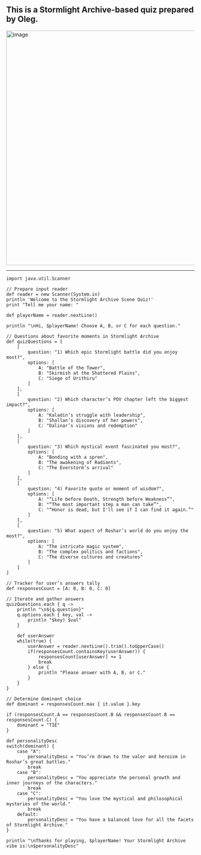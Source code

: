 ## This is a Stormlight Archive-based quiz prepared by Oleg. 

<img width="625" alt="image" src="https://github.com/user-attachments/assets/ded79211-69dd-40c8-a119-a01caa212f83" />

---   
    import java.util.Scanner
    
    // Prepare input reader
    def reader = new Scanner(System.in)
    println 'Welcome to the Stormlight Archive Scene Quiz!'
    print "Tell me your name: "
    
    def playerName = reader.nextLine()
    
    println "\nHi, $playerName! Choose A, B, or C for each question."
    
    // Questions about favorite moments in Stormlight Archive
    def quizQuestions = [
        [
            question: "1) Which epic Stormlight battle did you enjoy most?",
            options: [
                A: "Battle of the Tower",
                B: "Skirmish at the Shattered Plains",
                C: "Siege of Urithiru"
            ]
        ],
        [
            question: "2) Which character’s POV chapter left the biggest impact?",
            options: [
                A: "Kaladin’s struggle with leadership",
                B: "Shallan’s discovery of her powers",
                C: "Dalinar’s visions and redemption"
            ]
        ],
        [
            question: "3) Which mystical event fascinated you most?",
            options: [
                A: "Bonding with a spren",
                B: "The awakening of Radiants",
                C: "The Everstorm’s arrival"
            ]
        ],
        [
            question: "4) Favorite quote or moment of wisdom?",
            options: [
                A: "“Life before Death, Strength before Weakness”",
                B: "“The most important step a man can take”",
                C: "“Honor is dead, but I'll see if I can find it again.”"
            ]
        ],
        [
            question: "5) What aspect of Roshar’s world do you enjoy the most?",
            options: [
                A: "The intricate magic system",
                B: "The complex politics and factions",
                C: "The diverse cultures and creatures"
            ]
        ]
    ]
    
    // Tracker for user’s answers tally
    def responsesCount = [A: 0, B: 0, C: 0]
    
    // Iterate and gather answers
    quizQuestions.each { q ->
        println "\n${q.question}"
        q.options.each { key, val ->
            println "$key) $val"
        }
    
        def userAnswer
        while(true) {
            userAnswer = reader.nextLine().trim().toUpperCase()
            if(responsesCount.containsKey(userAnswer)) {
                responsesCount[userAnswer] += 1
                break
            } else {
                println "Please answer with A, B, or C."
            }
        }
    }
    
    // Determine dominant choice
    def dominant = responsesCount.max { it.value }.key
    
    if (responsesCount.A == responsesCount.B && responsesCount.B == responsesCount.C) {
        dominant = "TIE"
    }
    
    def personalityDesc
    switch(dominant) {
        case "A":
            personalityDesc = "You’re drawn to the valor and heroism in Roshar’s great battles."
            break
        case "B":
            personalityDesc = "You appreciate the personal growth and inner journeys of the characters."
            break
        case "C":
            personalityDesc = "You love the mystical and philosophical mysteries of the world."
            break
        default:
            personalityDesc = "You have a balanced love for all the facets of Stormlight Archive."
    }
    
    println "\nThanks for playing, $playerName! Your Stormlight Archive vibe is:\n$personalityDesc"
    
